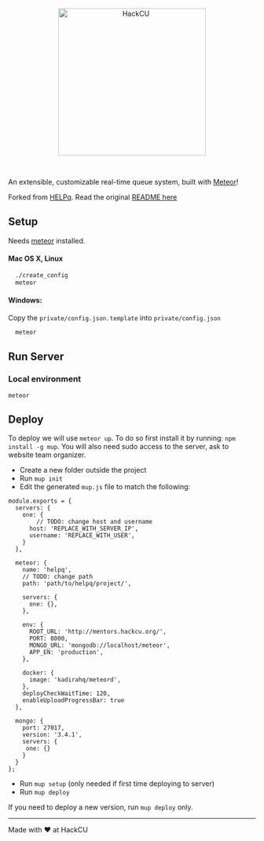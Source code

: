 <br>
<p align="center">
  <img alt="HackCU" src="https://github.com/hackcu/mentors/raw/master/public/assets/images/hackculogo.png" width="300"/>
</p>
<br>

An extensible, customizable real-time queue system, built with [Meteor](https://www.meteor.com/)!

Forked from [HELPq](https://github.com/ehzhang/HELPq). Read the original [README here](README.md)

## Setup

Needs [meteor](https://www.meteor.com/) installed.

#### Mac OS X, Linux

```sh
  ./create_config
  meteor
```

#### Windows:

Copy the `private/config.json.template` into `private/config.json`

```sh
  meteor
```

## Run Server

### Local environment

```
meteor
```

## Deploy

To deploy we will use `meteor up`. To do so first install it by running: `npm install -g mup`. You will also need sudo access to the server, ask to website team organizer.


- Create a new folder outside the project
- Run `mup init`
- Edit the generated `mup.js` file to match the following:

```
module.exports = {
  servers: {
    one: {
        // TODO: change host and username
      host: 'REPLACE_WITH_SERVER_IP',
      username: 'REPLACE_WITH_USER',
    }
  },

  meteor: {
    name: 'helpq',
    // TODO: change path
    path: 'path/to/helpq/project/',

    servers: {
      one: {},
    },

    env: {
      ROOT_URL: 'http://mentors.hackcu.org/',
      PORT: 8000,
      MONGO_URL: 'mongodb://localhost/meteor',
      APP_EN: 'production',
    },

    docker: {
      image: 'kadirahq/meteord',
    },
    deployCheckWaitTime: 120,
    enableUploadProgressBar: true
  },

  mongo: {
    port: 27017,
    version: '3.4.1',
    servers: {
     one: {}
    }
  }
};
```


- Run `mup setup` (only needed if first time deploying to server)
- Run `mup deploy`

If you need to deploy a new version, run `mup deploy` only.

----------------

Made with :heart: at HackCU

